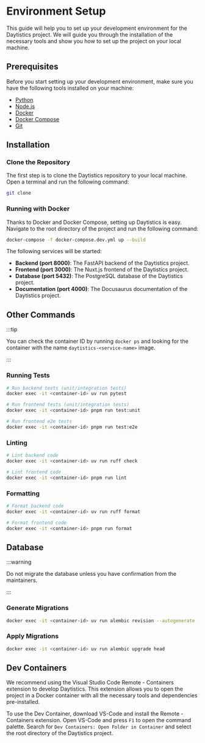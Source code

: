 # Environment Setup

This guide will help you to set up your development environment for the Daytistics project. We will guide you through the installation of the necessary tools and show you how to set up the project on your local machine.

## Prerequisites

Before you start setting up your development environment, make sure you have the following tools installed on your machine:

* [Python](https://www.python.org/downloads/)
* [Node.js](https://nodejs.org/en/download/)
* [Docker](https://www.docker.com/get-started)
* [Docker Compose](https://docs.docker.com/compose/install/)
* [Git](https://git-scm.com/downloads)

## Installation

### Clone the Repository

The first step is to clone the Daytistics repository to your local machine. Open a terminal and run the following command:

```sh
git clone 
```

### Running with Docker

Thanks to Docker and Docker Compose, setting up Daytistics is easy. Navigate to the root directory of the project and run the following command:

```sh
docker-compose -f docker-compose.dev.yml up --build
```

The following services will be started:

* **Backend (port 8000)**: The FastAPI backend of the Daytistics project.
* **Frontend (port 3000)**: The Nuxt.js frontend of the Daytistics project.
* **Database (port 5432)**: The PostgreSQL database of the Daytistics project.
* **Documentation (port 4000)**: The Docusaurus documentation of the Daytistics project.

## Other Commands

:::tip

You can check the container ID by running `docker ps` and looking for the container with the name `daytistics-<service-name>` image.

:::

### Running Tests

```sh
# Run backend tests (unit/integration tests)
docker exec -it <container-id> uv run pytest 
```

```sh	
# Run frontend tests (unit/integration tests)
docker exec -it <container-id> pnpm run test:unit
```

```sh
# Run frontend e2e tests
docker exec -it <container-id> pnpm run test:e2e
```

### Linting

```sh
# Lint backend code
docker exec -it <container-id> uv run ruff check
```

```sh
# Lint frontend code
docker exec -it <container-id> pnpm run lint
```

### Formatting

```sh
# Format backend code
docker exec -it <container-id> uv run ruff format
```

```sh
# Format frontend code
docker exec -it <container-id> pnpm run format
```

## Database 

:::warning

Do not migrate the database unless you have confirmation from the maintainers. 

:::

### Generate Migrations

```sh
docker exec -it <container-id> uv run alembic revision --autogenerate -m "<message>"
```

### Apply Migrations

```sh
docker exec -it <container-id> uv run alembic upgrade head
```

## Dev Containers

We recommend using the Visual Studio Code Remote - Containers extension to develop Daytistics. This extension allows you to open the project in a Docker container with all the necessary tools and dependencies pre-installed.

To use the Dev Container, download VS-Code and install the Remote - Containers extension. Open VS-Code and press `F1` to open the command palette. Search for `Dev Containers: Open Folder in Container` and select the root directory of the Daytistics project.
